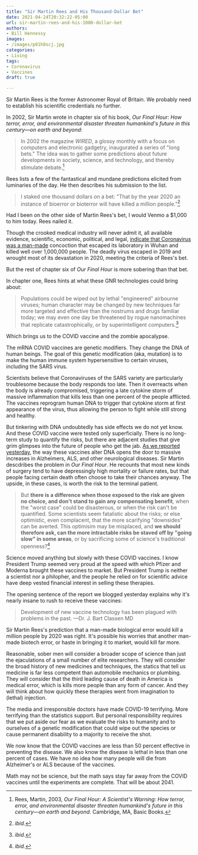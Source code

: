 ```yaml
---
title: "Sir Martin Rees and His Thousand-Dollar Bet"
date: 2021-04-24T20:32:22-05:00
url: sir-martin-rees-and-his-1000-dollar-bet
authors: 
- Bill Hennessy
images: 
- /images/p01h0scj.jpg
categories: 
- Living
tags: 
- Coronavirus
- Vaccines
draft: true

---
```


Sir Martin Rees is the former Astronomer Royal of Britain. We probably need to establish his scientific credentials no further. 

In 2002, Sir Martin wrote in chapter six of his book, *Our Final Hour: How terror, error, and environmental disaster threaten humankind's future in this century—on earth and beyond*:

> In 2002 the magazine *WIRED*, a glossy monthly with a focus on computers and electronic gadgetry, inaugurated a series of "long bets." The idea was to gather some predictions about future developments in society, science, and technology, and thereby stimulate debate.[^1]

Rees lists a few of the fantastical and mundane predictions elicited from luminaries of the day. He then describes his submission to the list.

> I staked one thousand dollars on a bet: "That by the year 2020 an instance of bioerror or bioterror will have killed a million people."[^2] 

Had I been on the other side of Martin Rees's bet, I would Venmo a $1,000 to him today. Rees nailed it. 

Though the crooked medical industry will never admit it, all available evidence, scientific, economic, political, and legal, [indicate that Coronavirus was a man-made](https://www.dailymail.co.uk/femail/article-8722519/Virologist-claims-publish-evidence-PROVING-coronavirus-manmade.html)  concoction that escaped its laboratory in Wuhan and killed well over 1,000,000 people. The deadly virus escaped in 2019 and wrought most of its devastation in 2020, meeting the criteria of Rees's bet. 

But the rest of chapter six of *Our Final Hour* is more sobering than that bet. 

In chapter one, Rees hints at what these GNR technologies could bring about:

> Populations could be wiped out by lethal "engineered" airbourne viruses; human character may be changed by new techniques far more targeted and effective than the nostrums and drugs familiar today; we may even one day be threatened by rogue nanomachines that replicate catastrophically, or by superintelligent computers.[^3]

Which brings us to the COVID vaccine and the zombie apocalypse. 

The mRNA COVID vaccines are genetic modifiers. They change the DNA of human beings. The goal of this genetic modification (aka, mutation) is to make the human immune system hypersensitive to certain viruses, including the SARS virus. 

Scientists believe that Coronaviruses of the SARS variety are particularly troublesome because the body responds too late. Then it overreacts when the body is already compromised, triggering a late cytokine storm of massive inflammation that kills less than one percent of the people afflicted. The vaccines reprogram human DNA to trigger that cytokine storm at first appearance of the virus, thus allowing the person to fight while still strong and healthy. 

But tinkering with DNA undoubtedly has side effects we do not yet know. And these COVID vaccine were tested only superficially. There is no long-term study to quantify the risks, but there are adjacent studies that give grim glimpses into the future of people who get the jab. [As we reported yesterday](/post/the-zombie-apocalypes-is-coming-but-it-wont-look-like-the-movies/), the way these vaccines alter DNA opens the door to massive increases in Alzheimers, ALS, and other neurological diseases. Sir Martin descdribes the problem in *Our Final Hour*. He recounts that most new kinds of surgery tend to have depressingly high mortality or failure rates, but that people facing certain death often choose to take their chances anyway. The upside, in these cases, is worth the risk to the terminal patient. 

> But **there is a difference when those exposed to the risk are given no choice, and don't stand to gain any compensating benefit**, when the "worst case" could be disasterous, or when the risk can't be quantified. Some scientists seem fatalistic about the risks; or else optimistic, even complacent, that the more scarifying "downsides" can be averted. This optimisim may be misplaced, and **we should therefore ask, can the more intractable risks be staved off by "going slow" in some areas**, or by sacrificing some of science's traditional openness?[^4]

Science moved anything but slowly with these COVID vaccines. I know President Trump seemed very proud at the speed with which Pfizer and Moderna brought these vaccines to market. But President Trump is neither a scientist nor a philopher, and the people he relied on for scientific advice have deep vested financial interest in selling these therapies. 

The opening sentence of the report we blogged yesterday explains why it's nearly insane to rush to receive these vaccines: 

> Development of new vaccine technology has been plagued with problems in the past. 
> —Dr. J. Bart Classen MD 

Sir Martin Rees's prediction that a man-made biological error would kill a million people by 2020 was right. It's possible his worries that another man-made biotech error, or haste in bringing it to market, would kill far more. 

Reasonable, sober men will consider a broader scope of science than just the ejaculations of a small number of elite researchers. They will consider the broad history of new medicines and techniques, the statics that tell us medicine is far less competent than automobile mechanics or plumbing. They will consider that the third leading cause of death in America is medical error, which is kills more people than any form of cancer. And they will think about how quickly these therapies went from imagination to (lethal) injection. 

The media and irresponsible doctors have made COVID-19 terrifying. More terrifying than the statistics support. But personal responsibility requires that we put aside our fear as we evaluate the risks to humanity and to ourselves of a genetic modification that could wipe out the species or cause permanent disability to a majority to receive the shot. 

We now know that the COVID vaccines are less than 50 percent effective in preventing the disease. We also know the disease is lethal in less than one percent of cases. We have no idea how many people will die from Alzheimer's or ALS because of the vaccines. 

Math may not be science, but the math says stay far away from the COVID vaccines until the experiments are complete. That will be about 2041. 

[^1]: Rees, Martin, 2003, *Our Final Hour: A Scientist's Warning: How terror, error, and environmental disaster threaten humankind's future in this century—on earth and beyond*. Cambridge, MA, Basic Books.
[^2]: *ibid.*
[^3]: *ibid.*
[^4]: *ibid.*
<!--stackedit_data:
eyJoaXN0b3J5IjpbMTU5MDA1NTc2Nl19
-->